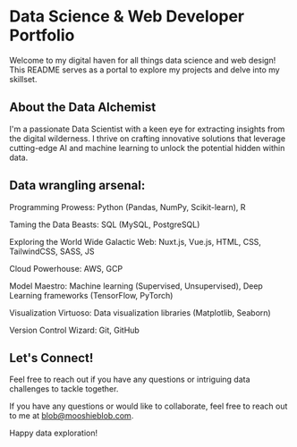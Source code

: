# Data Science & Web Developer Portfolio
Welcome to my digital haven for all things data science and web design! This README serves as a portal to explore my projects and delve into my skillset.

## About the Data Alchemist
I'm a passionate Data Scientist with a keen eye for extracting insights from the digital wilderness. I thrive on crafting innovative solutions that leverage cutting-edge AI and machine learning to unlock the potential hidden within data.

## Data wrangling arsenal:
Programming Prowess: Python (Pandas, NumPy, Scikit-learn), R

Taming the Data Beasts: SQL (MySQL, PostgreSQL)

Exploring the World Wide Galactic Web: Nuxt.js, Vue.js, HTML, CSS, TailwindCSS, SASS, JS

Cloud Powerhouse: AWS, GCP

Model Maestro: Machine learning (Supervised, Unsupervised), Deep Learning frameworks (TensorFlow, PyTorch)

Visualization Virtuoso: Data visualization libraries (Matplotlib, Seaborn)

Version Control Wizard: Git, GitHub

## Let's Connect!
Feel free to reach out if you have any questions or intriguing data challenges to tackle together.

If you have any questions or would like to collaborate, feel free to reach out to me at [blob@mooshieblob.com](mailto:blob@mooshieblob.com).

Happy data exploration!
